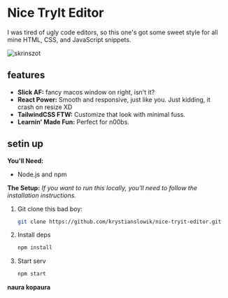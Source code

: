 # Nice TryIt Editor

I was tired of ugly code editors, so this one's got some sweet style for all mine HTML, CSS, and JavaScript snippets.

![skrinszot](https://i.imgur.com/IOVOsqu.png "Nice TryIt editor")

## features

- **Slick AF:** fancy macos window on right, isn't it?
- **React Power:** Smooth and responsive, just like you. Just kidding, it crash on resize XD
- **TailwindCSS FTW:** Customize that look with minimal fuss.
- **Learnin' Made Fun:** Perfect for n00bs.

## setin up

**You'll Need:**

- Node.js and npm

**The Setup:**
_If you want to run this locally, you'll need to follow the installation instructions._

1. Git clone this bad boy:

   ```bash
   git clone https://github.com/krystianslowik/nice-tryit-editor.git
   ```

2. Install deps

   ```bash
   npm install
   ```

3. Start serv
   ```bash
   npm start
   ```

**naura kopaura**
